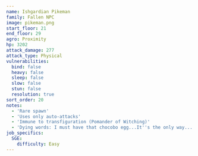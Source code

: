 ```yaml
---
name: Ishgardian Pikeman
family: Fallen NPC
image: pikeman.png
start_floor: 21
end_floor: 29
agro: Proximity
hp: 3202
attack_damage: 277
attack_type: Physical
vulnerabilities:
  bind: false
  heavy: false
  sleep: false
  slow: false
  stun: false
  resolution: true
sort_order: 20
notes:
  - 'Rare spawn'
  - 'Uses only auto-attacks'
  - 'Immune to transfiguration (Pomander of Witching)'
  - 'Dying words: I must have that chocobo egg...It''s the only way...'
job_specifics:
  SGE:
    difficulty: Easy
---
```

